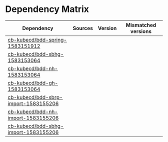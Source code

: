 # Dependency Matrix

Dependency | Sources | Version | Mismatched versions
---------- | ------- | ------- | -------------------
[cb-kubecd/bdd-spring-1583151912](https://github.com/cb-kubecd/bdd-spring-1583151912.git) |  | []() | 
[cb-kubecd/bdd-sbhg-1583153064](https://github.com/cb-kubecd/bdd-sbhg-1583153064.git) |  | []() | 
[cb-kubecd/bdd-nh-1583153064](https://github.com/cb-kubecd/bdd-nh-1583153064.git) |  | []() | 
[cb-kubecd/bdd-gh-1583153064](https://github.com/cb-kubecd/bdd-gh-1583153064.git) |  | []() | 
[cb-kubecd/bdd-sbrp-import-1583155206](https://github.com/cb-kubecd/bdd-sbrp-import-1583155206.git) |  | []() | 
[cb-kubecd/bdd-nh-import-1583155206](https://github.com/cb-kubecd/bdd-nh-import-1583155206.git) |  | []() | 
[cb-kubecd/bdd-sbhg-import-1583155206](https://github.com/cb-kubecd/bdd-sbhg-import-1583155206.git) |  | []() | 
